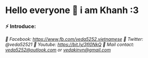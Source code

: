 # Hello everyone 👋 i am Khanh :3 

### ⚡ Introduce:
 *💬 Facebook: https://www.fb.com/veda5252.vietnamese*
 *💬 Twitter: @veda52521*
 *💬 Youtube: https://bit.ly/3fI0NkQ*
 *💬 Mail contact: veda5252@outlook.com or vedakinvn@gmail.com*
# 

<!--
**veda5252/veda5252** is a ✨ _special_ ✨ repository because its `README.md` (this file) appears on your GitHub profile.

Here are some ideas to get you started:

- 🔭 I’m currently working on ...
- 🌱 I’m currently learning ...
- 👯 I’m looking to collaborate on ...
- 🤔 I’m looking for help with ...
- 💬 Ask me about ...
- 📫 How to reach me: ...
- 😄 Pronouns: ...
- ⚡ Fun fact: ...
-->
